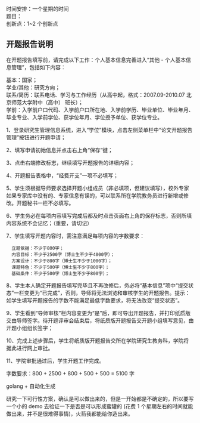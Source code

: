 时间安排：一个星期的时间  
题目：  
创新点：1~2 个创新点

## 开题报告说明

在开题报告填写前，请完成以下工作：个人基本信息完善进入“其他 - 个人基本信息管理”，包括如下内容：

基本：国家；  
学业/其他：研究方向；  
联系/简历：联系电话、学习与工作经历（从高中起，格式：2007.09-2010.07 北京师范大学附中（高中） 班长）；  
学前：入学前户口代码、入学前户口所在地、入学前学历、毕业单位、毕业年月、毕业专业、入学前学位、获学位年月、学位授予单位、获学位专业。

1、登录研究生管理信息系统，进入“学位”模块，点击左侧菜单栏中“论文开题报告管理”按钮进行开题申请；

2、填写申请初始信息并点击右上角“保存”键；

3、点击右端修改标志，继续填写开题报告的详细内容；

4、开题报告表格中，“经费开支”一项不必填写；

5、学生须根据导师要求选择开题小组成员（非必填项，但建议填写），校外专家如果专家库中没有的、专家信息有误的，可以联系所在学院教务员进行新增或修改。开题秘书一栏不必填写。

6、学生务必在每项内容填写完成后都及时点击页面右上角的保存标志，否则所填内容系统不会记忆；（重要，请切记）

7、学生填写开题内容时，需注意满足每项内容的字数要求：

      立题依据：不少于800字；
      内容目标：不少于2500字（博士生不少于4000字）；
      方案设计：不少于800字（博士生不少于1000字）；
      课题特色：不少于500字（博士生不少于800字）；
      基础条件：不少于500字（博士生不少于800字）；

8、学生本人确定开题报告填写完毕且不再改修后，务必将“基本信息”项中“提交状态”一栏变更为“已完成”，否则，导师将无法浏览和审核学生的开题报告。提示：如学生填写开题报告的字数不能满足最低字数要求，将无法改变“提交状态”。

9、学生看到“导师审核”栏内容变更为“是”后，即可导出开题报告，并打印纸质版交由导师签字。待开题评审会结束后，将纸质版开题报告交开题小组填写意见，由开题小组组长签字；

10、完成上述步骤后，学生将纸质版开题报告交所在学院研究生教务科，学院将据此进行网上审批。

11、学院审批通过后，学生开题工作完成。

字数要求：800 + 2500 + 800 + 500 + 500 = 5100 字

golang + 自动化生成

研究一下可行性方案，确认是可以做出来的，但是一开始都是不确定的，所以要写一个小的 demo 去验证一下是否是可以形成蜜罐的 (花费 1 个星期左右的时间就能做出来，并不是很难得事情)，火箭我都能给你造出来。
